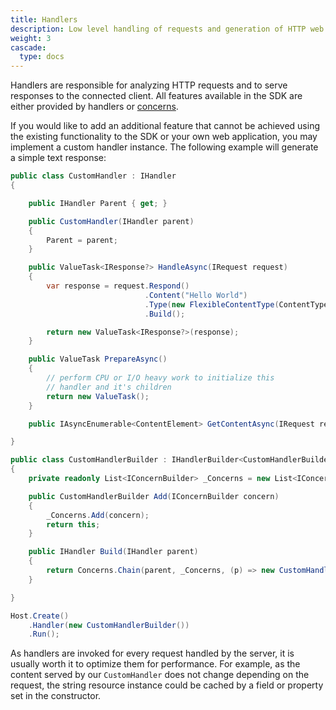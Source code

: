 ```yaml
---
title: Handlers
description: Low level handling of requests and generation of HTTP web server responses.
weight: 3
cascade:
  type: docs
---
```


Handlers are responsible for analyzing HTTP requests and to serve responses to the connected client. All features
available in the SDK are either provided by handlers or [concerns](../concerns).

If you would like to add an additional feature that cannot be achieved using the existing
functionality to the SDK or your own web application, you may implement
a custom handler instance. The following example will generate a simple text response:

```csharp
public class CustomHandler : IHandler
{ 

    public IHandler Parent { get; }

    public CustomHandler(IHandler parent)
    {
        Parent = parent;
    }

    public ValueTask<IResponse?> HandleAsync(IRequest request)
    {
        var response = request.Respond()
                              .Content("Hello World")
                              .Type(new FlexibleContentType(ContentType.TextPlain))
                              .Build();

        return new ValueTask<IResponse?>(response);
    }

    public ValueTask PrepareAsync() 
    {
        // perform CPU or I/O heavy work to initialize this
        // handler and it's children
        return new ValueTask();
    }

    public IAsyncEnumerable<ContentElement> GetContentAsync(IRequest request) => AsyncEnumerable.Empty<ContentElement>();

}

public class CustomHandlerBuilder : IHandlerBuilder<CustomHandlerBuilder>
{
    private readonly List<IConcernBuilder> _Concerns = new List<IConcernBuilder>();

    public CustomHandlerBuilder Add(IConcernBuilder concern)
    {
        _Concerns.Add(concern);
        return this;
    }

    public IHandler Build(IHandler parent)
    {
        return Concerns.Chain(parent, _Concerns, (p) => new CustomHandler(p));
    }

}

Host.Create()
    .Handler(new CustomHandlerBuilder())
    .Run();
```

As handlers are invoked for every request handled by the server, it is usually worth it to
optimize them for performance. For example, as the content served by our `CustomHandler` does
not change depending on the request, the string resource instance could be cached by a field or property
set in the constructor.
